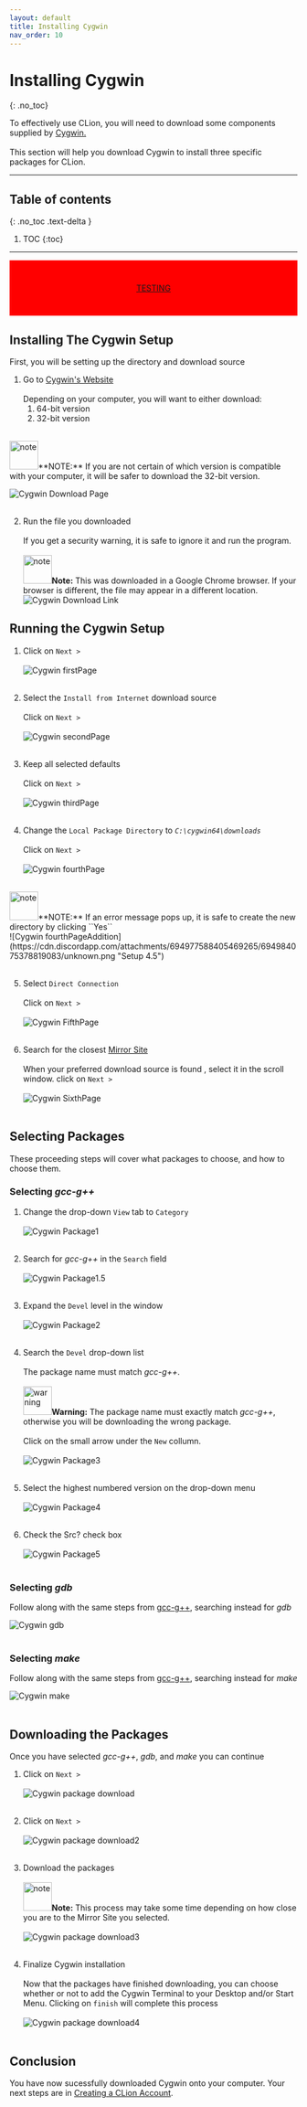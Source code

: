 ```yaml
---
layout: default
title: Installing Cygwin
nav_order: 10
---
```


# Installing Cygwin
{: .no_toc}

To effectively use CLion, you will need to download some components supplied by [Cygwin.](https://www.cygwin.com/)
<br/><br/>
This section will help you download Cygwin to install three specific packages for CLion.

<hr>

## Table of contents
{: .no_toc .text-delta }

1. TOC
{:toc}

---

<div style="background-color:rgba(255, 0, 0, 1); text-align:center; vertical-align: middle; padding:40px 0;">
<a href="/donate">TESTING</a>
</div>


## Installing The Cygwin Setup


First, you will be setting up the directory and download source 
1. Go to [Cygwin's Website](https://cygwin.com/install.html)<br/>  
  Depending on your computer, you will want to either download:
    1. 64-bit version
    2. 32-bit version<br/>  
<br/>
<img src="https://cdn.discordapp.com/attachments/498622698050813962/696144246062841937/download.png" alt="note" width="50"/>**NOTE:** If you are not certain of which version is compatible with your computer, it will be safer to download the 32-bit version.<br/>  
  
  ![Cygwin Download Page](https://cdn.discordapp.com/attachments/619382734984577042/696151746770239518/unknown.png "Download")
<br/><br/>

2. Run the file you downloaded<br/>  
  If you get a security warning, it is safe to ignore it and run the program.<br/>  
  <img src="https://cdn.discordapp.com/attachments/498622698050813962/696144246062841937/download.png" alt="note" width="50"/>**Note:** This was downloaded in a Google Chrome browser. If your browser is different, the file may appear in a different location.
  ![Cygwin Download Link](https://cdn.discordapp.com/attachments/498622698050813962/695036150854713416/unknown.png "Download2")

## Running the Cygwin Setup
1.  Click on ``Next >``<br/>  
  ![Cygwin firstPage](https://cdn.discordapp.com/attachments/694977588405469265/694983080238252053/unknown.png "Setup 1")
  <br/><br/>  
  
2. Select the ``Install from Internet`` download source<br/>  
  Click on ``Next >``<br/>  
  ![Cygwin secondPage](https://cdn.discordapp.com/attachments/498622698050813962/695036893087137902/unknown.png "Setup 2")
  <br/><br/>  
  
3. Keep all selected defaults<br/>  
   Click on ``Next >``<br/>  
  ![Cygwin thirdPage](https://cdn.discordapp.com/attachments/694977588405469265/694983315295305878/unknown.png "Setup 3")
  <br/><br/>  
  
4. Change the ``Local Package Directory`` to _``C:\cygwin64\downloads``_<br/>  
   Click on ``Next >``<br/>  
  ![Cygwin fourthPage](https://cdn.discordapp.com/attachments/694977588405469265/694984033549156403/unknown.png "Setup 4") 
  <br/>  
  <img src="https://cdn.discordapp.com/attachments/498622698050813962/696144246062841937/download.png" alt="note" width="50"/>**NOTE:** If an error message pops up, it is safe to create the new directory by clicking ``Yes``<br/>  
  ![Cygwin fourthPageAddition](https://cdn.discordapp.com/attachments/694977588405469265/694984075378819083/unknown.png "Setup 4.5")
  <br/><br/>  
  
5. Select ``Direct Connection``<br/>  
  Click on ``Next >``<br/>  
  ![Cygwin FifthPage](https://cdn.discordapp.com/attachments/694977588405469265/694984235353768079/unknown.png "Setup 5")
  <br/><br/>  
  
6. Search for the closest [Mirror Site](https://cygwin.com/mirrors.html)<br/>  
  When your preferred download source is found , select it in the scroll window. click on ``Next >``<br/>  
![Cygwin SixthPage](https://cdn.discordapp.com/attachments/694977588405469265/694984840172404806/unknown.png "Setup 6")
<br/><br/>  

## Selecting Packages
These proceeding steps will cover what packages to choose, and how to choose them.
### Selecting _gcc-g++_
1. Change the drop-down ``View`` tab to ``Category``<br/>    
  ![Cygwin Package1](https://cdn.discordapp.com/attachments/694977588405469265/696111097790595113/category.png "Package 1")
  <br/><br/>  

2. Search for _gcc-g++_ in the ``Search`` field<br/>  
  ![Cygwin Package1.5](https://cdn.discordapp.com/attachments/498622698050813962/695042959472590908/unknown.png "Package 1.5")
  <br/><br/>  

3. Expand the ``Devel`` level in the window<br/>  
  ![Cygwin Package2](https://cdn.discordapp.com/attachments/498622698050813962/695039874658467940/unknown.png "Package 2")
  <br/><br/>  

4. Search the ``Devel`` drop-down list<br/>  
  The package name must match _gcc-g++_.<br/>  
  <img src="https://cdn.discordapp.com/attachments/498622698050813962/696144248512446525/warning.png" alt="warning" width="50"/>**Warning:** The package name must exactly match _gcc-g++_, otherwise you will be downloading the wrong package.<br/>  
  Click on the small arrow under the ``New`` collumn.<br/>  
  ![Cygwin Package3](https://cdn.discordapp.com/attachments/498622698050813962/695040472485330984/unknown.png "Package 3")
  <br/><br/>  

5. Select the highest numbered version on the drop-down menu<br/>  
  ![Cygwin Package4](https://cdn.discordapp.com/attachments/498622698050813962/695041017744851014/unknown.png "Package 4")
  <br/><br/>  

6. Check the Src? check box<br/>  
  ![Cygwin Package5](https://cdn.discordapp.com/attachments/498622698050813962/695041637331501126/unknown.png "Package 5")
  <br/><br/>  

### Selecting _gdb_
Follow along with the same steps from [gcc-g++](https://go-maun.github.io/Keegan-Lawrance-User-Documentation/docs/Cygwin-Setup/#selecting-gcc-g), searching instead for _gdb_

![Cygwin gdb](https://cdn.discordapp.com/attachments/498622698050813962/695043794910838894/unknown.png "gdb 1")
<br/><br/>


### Selecting _make_
Follow along with the same steps from [gcc-g++](https://go-maun.github.io/Keegan-Lawrance-User-Documentation/docs/Cygwin-Setup/#selecting-gcc-g), searching instead for _make_

![Cygwin make](https://cdn.discordapp.com/attachments/498622698050813962/695044666927743026/unknown.png "make")
<br/><br/>



## Downloading the Packages
Once you have selected _gcc-g++_, _gdb_, and _make_ you can continue

1. Click on ``Next >``<br/>  
  ![Cygwin package download](https://cdn.discordapp.com/attachments/498622698050813962/695045219090956368/unknown.png "package download")
<br/><br/>  

2. Click on ``Next >``<br/>  
  ![Cygwin package download2](https://cdn.discordapp.com/attachments/694977588405469265/694987045621202995/unknown.png "package download 2")
<br/><br/>  

3. Download the packages<br/>  
  <img src="https://cdn.discordapp.com/attachments/498622698050813962/696144246062841937/download.png" alt="note" width="50"/>**Note:** This process may take some time depending on how close you are to the Mirror Site you selected.<br/>  
  ![Cygwin package download3](https://cdn.discordapp.com/attachments/694977588405469265/694987084036833341/unknown.png "package download 3")
<br/><br/>  

4. Finalize Cygwin installation<br/>  
  Now that the packages have finished downloading, you can choose whether or not to add the Cygwin Terminal to your Desktop and/or Start Menu. Clicking on ``finish`` will complete this process<br/>  
  ![Cygwin package download4](https://cdn.discordapp.com/attachments/694977588405469265/694987469409615952/unknown.png "package download 4")
<br/><br/>  

## Conclusion
You have now sucessfully downloaded Cygwin onto your computer. Your next steps are in [Creating a CLion Account](https://go-maun.github.io/Keegan-Lawrance-User-Documentation/docs/JetBrains-Account-Setup/).
